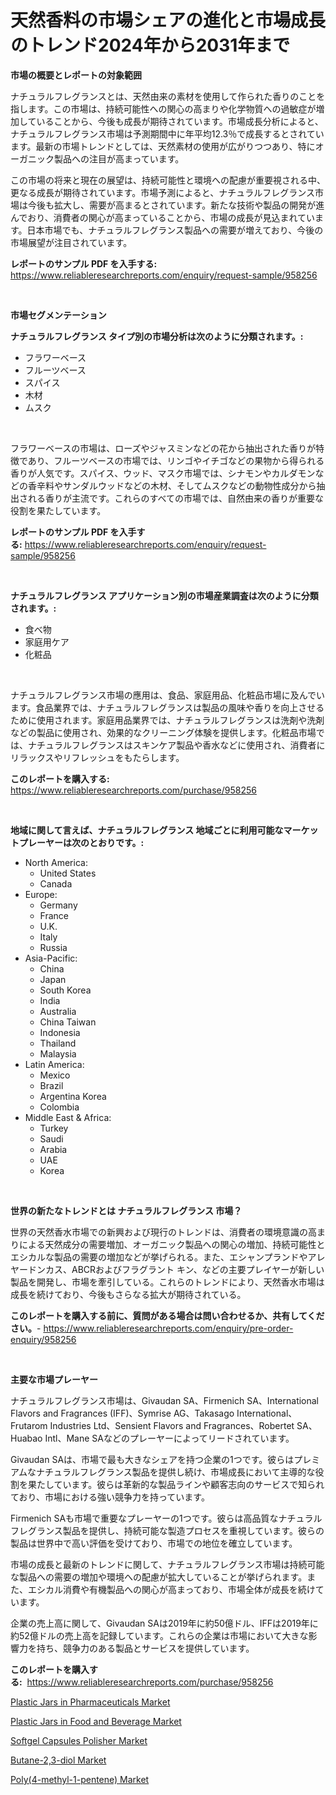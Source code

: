 <p><h1>天然香料の市場シェアの進化と市場成長のトレンド2024年から2031年まで</h1></p><p><strong>市場の概要とレポートの対象範囲</strong></p>
<p><p>ナチュラルフレグランスとは、天然由来の素材を使用して作られた香りのことを指します。この市場は、持続可能性への関心の高まりや化学物質への過敏症が増加していることから、今後も成長が期待されています。市場成長分析によると、ナチュラルフレグランス市場は予測期間中に年平均12.3％で成長するとされています。最新の市場トレンドとしては、天然素材の使用が広がりつつあり、特にオーガニック製品への注目が高まっています。</p><p>この市場の将来と現在の展望は、持続可能性と環境への配慮が重要視される中、更なる成長が期待されています。市場予測によると、ナチュラルフレグランス市場は今後も拡大し、需要が高まるとされています。新たな技術や製品の開発が進んでおり、消費者の関心が高まっていることから、市場の成長が見込まれています。日本市場でも、ナチュラルフレグランス製品への需要が増えており、今後の市場展望が注目されています。</p></p>
<p><strong>レポートのサンプル PDF を入手する:</strong> <a href="https://www.reliableresearchreports.com/enquiry/request-sample/958256">https://www.reliableresearchreports.com/enquiry/request-sample/958256</a></p>
<p>&nbsp;</p>
<p><strong>市場セグメンテーション</strong></p>
<p><strong>ナチュラルフレグランス タイプ別の市場分析は次のように分類されます。:</strong></p>
<p><ul><li>フラワーベース</li><li>フルーツベース</li><li>スパイス</li><li>木材</li><li>ムスク</li></ul></p>
<p>&nbsp;</p>
<p><p>フラワーベースの市場は、ローズやジャスミンなどの花から抽出された香りが特徴であり、フルーツベースの市場では、リンゴやイチゴなどの果物から得られる香りが人気です。スパイス、ウッド、マスク市場では、シナモンやカルダモンなどの香辛料やサンダルウッドなどの木材、そしてムスクなどの動物性成分から抽出される香りが主流です。これらのすべての市場では、自然由来の香りが重要な役割を果たしています。</p></p>
<p><strong>レポートのサンプル PDF を入手する:</strong>&nbsp;<a href="https://www.reliableresearchreports.com/enquiry/request-sample/958256">https://www.reliableresearchreports.com/enquiry/request-sample/958256</a></p>
<p>&nbsp;</p>
<p><strong> ナチュラルフレグランス アプリケーション別の市場産業調査は次のように分類されます。:</strong></p>
<p><ul><li>食べ物</li><li>家庭用ケア</li><li>化粧品</li></ul></p>
<p>&nbsp;</p>
<p><p>ナチュラルフレグランス市場の應用は、食品、家庭用品、化粧品市場に及んでいます。食品業界では、ナチュラルフレグランスは製品の風味や香りを向上させるために使用されます。家庭用品業界では、ナチュラルフレグランスは洗剤や洗剤などの製品に使用され、効果的なクリーニング体験を提供します。化粧品市場では、ナチュラルフレグランスはスキンケア製品や香水などに使用され、消費者にリラックスやリフレッシュをもたらします。</p></p>
<p><strong>このレポートを購入する:</strong>&nbsp; <a href="https://www.reliableresearchreports.com/purchase/958256">https://www.reliableresearchreports.com/purchase/958256</a></p>
<p>&nbsp;</p>
<p><strong>地域に関して言えば、ナチュラルフレグランス 地域ごとに利用可能なマーケットプレーヤーは次のとおりです。:</strong></p>
<p><ul>
    <li>
        North America:
        <ul>
            <li>United States</li>
            <li>Canada</li>
        </ul>
    </li>
    <li>
        Europe:
        <ul>
            <li>Germany</li>
            <li>France</li>
            <li>U.K.</li>
            <li>Italy</li>
            <li>Russia</li>
        </ul>
    </li>
    <li>
        Asia-Pacific:
        <ul>
            <li>China</li>
            <li>Japan</li>
            <li>South Korea</li>
            <li>India</li>
            <li>Australia</li>
            <li>China Taiwan</li>
            <li>Indonesia</li>
            <li>Thailand</li>
            <li>Malaysia</li>
        </ul>
    </li>
    <li>
        Latin America:
        <ul>
            <li>Mexico</li>
            <li>Brazil</li>
            <li>Argentina Korea</li>
            <li>Colombia</li>
        </ul>
    </li>
    <li>
        Middle East & Africa:
        <ul>
            <li>Turkey</li>
            <li>Saudi</li>
            <li>Arabia</li>
            <li>UAE</li>
            <li>Korea</li>
        </ul>
    </li>
    </ul></p>
<p>&nbsp;</p>
<p><strong>世界の新たなトレンドとは ナチュラルフレグランス 市場？</strong></p>
<p><p>世界の天然香水市場での新興および現行のトレンドは、消費者の環境意識の高まりによる天然成分の需要増加、オーガニック製品への関心の増加、持続可能性とエシカルな製品の需要の増加などが挙げられる。また、エシャンプランドやアレヤードンカス、ABCRおよびフラグラント キン、などの主要プレイヤーが新しい製品を開発し、市場を牽引している。これらのトレンドにより、天然香水市場は成長を続けており、今後もさらなる拡大が期待されている。</p></p>
<p><strong>このレポートを購入する前に、質問がある場合は問い合わせるか、共有してください。</strong>- <a href="https://www.reliableresearchreports.com/enquiry/pre-order-enquiry/958256">https://www.reliableresearchreports.com/enquiry/pre-order-enquiry/958256</a></p>
<p>&nbsp;</p>
<p><strong>主要な市場プレーヤー</strong></p>
<p><p>ナチュラルフレグランス市場は、Givaudan SA、Firmenich SA、International Flavors and Fragrances (IFF)、Symrise AG、Takasago International、Frutarom Industries Ltd、Sensient Flavors and Fragrances、Robertet SA、Huabao Intl、Mane SAなどのプレーヤーによってリードされています。</p><p>Givaudan SAは、市場で最も大きなシェアを持つ企業の1つです。彼らはプレミアムなナチュラルフレグランス製品を提供し続け、市場成長において主導的な役割を果たしています。彼らは革新的な製品ラインや顧客志向のサービスで知られており、市場における強い競争力を持っています。</p><p>Firmenich SAも市場で重要なプレーヤーの1つです。彼らは高品質なナチュラルフレグランス製品を提供し、持続可能な製造プロセスを重視しています。彼らの製品は世界中で高い評価を受けており、市場での地位を確立しています。</p><p>市場の成長と最新のトレンドに関して、ナチュラルフレグランス市場は持続可能な製品への需要の増加や環境への配慮が拡大していることが挙げられます。また、エシカル消費や有機製品への関心が高まっており、市場全体が成長を続けています。</p><p>企業の売上高に関して、Givaudan SAは2019年に約50億ドル、IFFは2019年に約52億ドルの売上高を記録しています。これらの企業は市場において大きな影響力を持ち、競争力のある製品とサービスを提供しています。</p></p>
<p><strong>このレポートを購入する:</strong>&nbsp;&nbsp;<a href="https://www.reliableresearchreports.com/purchase/958256">https://www.reliableresearchreports.com/purchase/958256</a></p>
<p><p><a href="https://view.publitas.com/reportprime-1/plastic-jars-in-pharmaceuticals-market-size-and-growth-market-segmentation-regional-and-country-breakdowns-and-market-trends-for-period-from-2024-2031/">Plastic Jars in Pharmaceuticals Market</a></p><p><a href="https://view.publitas.com/reportprime-1/plastic-jars-in-food-and-beverage-market-size-growing-and-forecasted-for-period-from-2024-2031-and-provides-complete-market-analysis-of-this-market/">Plastic Jars in Food and Beverage Market</a></p><p><a href="https://github.com/Sarissaschmalingtr6fz2739/Market-Research-Report-List-1/blob/main/softgel-capsules-polisher-market.md">Softgel Capsules Polisher Market</a></p><p><a href="https://unruly-ladybug-44b.notion.site/Global-Butane-2-3-diol-Market-by-Types-Applications-and-Major-Players-with-Regional-Growth-Rate-A-c3b53f082cfb40eca9e76015194da5ac">Butane-2,3-diol Market</a></p><p><a href="https://cute-banjo-8ca.notion.site/Poly-4-methyl-1-pentene-Market-Size-Global-Industry-Overview-Market-Segmentation-and-Forecast-20-cb9c601c89574764bc37f32a86ff3dba">Poly(4-methyl-1-pentene) Market</a></p></p>